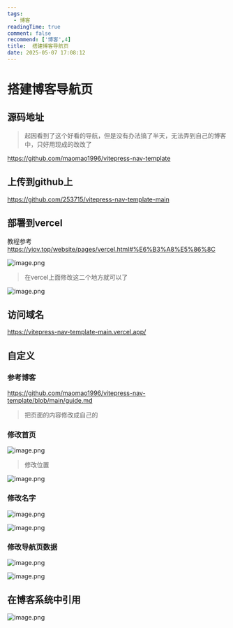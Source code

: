 ```yaml
---
tags:
  - 博客
readingTime: true
comment: false
recommend: ['博客',4]
title:  搭建博客导航页
date: 2025-05-07 17:08:12
---
```

# 搭建博客导航页

## 源码地址

> 起因看到了这个好看的导航，但是没有办法搞了半天，无法弄到自己的博客中，只好用现成的改改了

https://github.com/maomao1996/vitepress-nav-template


## 上传到github上

https://github.com/253715/vitepress-nav-template-main

## 部署到vercel
教程参考
https://yiov.top/website/pages/vercel.html#%E6%B3%A8%E5%86%8C

![image.png](https://imgsbo.oss-cn-shanghai.aliyuncs.com/undefined20250507171230844.png)

> 在vercel上面修改这二个地方就可以了

![image.png](https://imgsbo.oss-cn-shanghai.aliyuncs.com/undefined20250507171354077.png)



## 访问域名

https://vitepress-nav-template-main.vercel.app/

## 自定义

### 参考博客
https://github.com/maomao1996/vitepress-nav-template/blob/main/guide.md

> 把页面的内容修改成自己的

### 修改首页

![image.png](https://imgsbo.oss-cn-shanghai.aliyuncs.com/undefined20250507195957750.png)

> 修改位置

![image.png](https://imgsbo.oss-cn-shanghai.aliyuncs.com/undefined20250507200034221.png)

### 修改名字

![image.png](https://imgsbo.oss-cn-shanghai.aliyuncs.com/undefined20250507200109602.png)



![image.png](https://imgsbo.oss-cn-shanghai.aliyuncs.com/undefined20250507200214211.png)


### 修改导航页数据

![image.png](https://imgsbo.oss-cn-shanghai.aliyuncs.com/undefined20250507200256718.png)


![image.png](https://imgsbo.oss-cn-shanghai.aliyuncs.com/undefined20250507200339825.png)




## 在博客系统中引用

![image.png](https://imgsbo.oss-cn-shanghai.aliyuncs.com/undefined20250507172921809.png)


